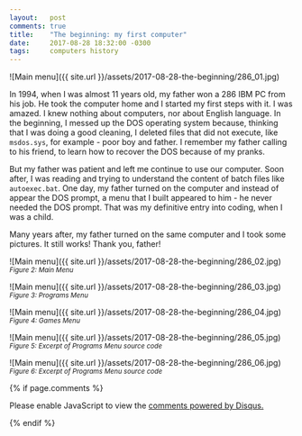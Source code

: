 ```yaml
---
layout:   post
comments: true
title:    "The beginning: my first computer"
date:     2017-08-28 18:32:00 -0300
tags:     computers history
---
```


![Main menu]({{ site.url }}/assets/2017-08-28-the-beginning/286_01.jpg)

In 1994, when I was almost 11 years old, my father won a 286 IBM PC from his job. He took the computer home and I started my first steps with it. I was amazed. I knew nothing about computers, nor about English language. In the beginning, I messed up the DOS operating system because, thinking that I was doing a good cleaning, I deleted files that did not execute, like `msdos.sys`, for example - poor boy and father. I remember my father calling to his friend, to learn how to recover the DOS because of my pranks.

But my father was patient and left me continue to use our computer. Soon after, I was reading and trying to understand the content of batch files like `autoexec.bat`. One day, my father turned on the computer and instead of appear the DOS prompt, a menu that I built appeared to him - he never needed the DOS prompt. That was my definitive entry into coding, when I was a child.

Many years after, my father turned on the same computer and I took some pictures. It still works! Thank you, father!

![Main menu]({{ site.url }}/assets/2017-08-28-the-beginning/286_02.jpg)
<sub>_Figure 2: Main Menu_</sub>


![Main menu]({{ site.url }}/assets/2017-08-28-the-beginning/286_03.jpg)
<sub>_Figure 3: Programs Menu_</sub>


![Main menu]({{ site.url }}/assets/2017-08-28-the-beginning/286_04.jpg)
<sub>_Figure 4: Games Menu_</sub>


![Main menu]({{ site.url }}/assets/2017-08-28-the-beginning/286_05.jpg)
<sub>_Figure 5: Excerpt of Programs Menu source code_</sub>


![Main menu]({{ site.url }}/assets/2017-08-28-the-beginning/286_06.jpg)
<sub>_Figure 6: Excerpt of Programs Menu source code_</sub>

{% if page.comments %}
<div id="disqus_thread"></div>
<script>

/**
*  RECOMMENDED CONFIGURATION VARIABLES: EDIT AND UNCOMMENT THE SECTION BELOW TO INSERT DYNAMIC VALUES FROM YOUR PLATFORM OR CMS.
*  LEARN WHY DEFINING THESE VARIABLES IS IMPORTANT: https://disqus.com/admin/universalcode/#configuration-variables*/
/*
var disqus_config = function () {
this.page.url = https://nmoura.github.io/2017/08/28/the-beginning-my-first-computer.html;  // Replace PAGE_URL with your page's canonical URL variable
this.page.identifier = /2017/08/28/the-beginning-my-first-computer.html; // Replace PAGE_IDENTIFIER with your page's unique identifier variable
};
*/
(function() { // DON'T EDIT BELOW THIS LINE
var d = document, s = d.createElement('script');
s.src = 'https://nilton-mouras-personal-page.disqus.com/embed.js';
s.setAttribute('data-timestamp', +new Date());
(d.head || d.body).appendChild(s);
})();
</script>
<noscript>Please enable JavaScript to view the <a href="https://disqus.com/?ref_noscript">comments powered by Disqus.</a></noscript>
<script id="dsq-count-scr" src="//nilton-mouras-personal-page.disqus.com/count.js" async></script>

{% endif %}
